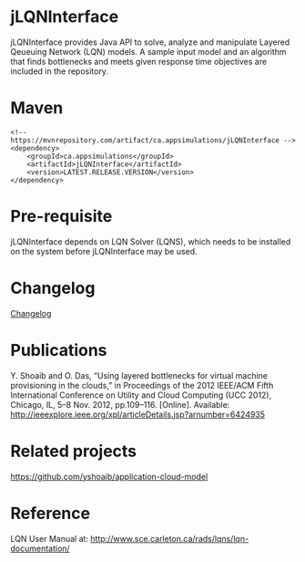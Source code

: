 jLQNInterface
=============
jLQNInterface provides Java API to solve, analyze and manipulate Layered Qeueuing Network (LQN) models. A sample input model and an algorithm that finds bottlenecks and meets given response time objectives are included in the repository. 

Maven
======
```
<!-- https://mvnrepository.com/artifact/ca.appsimulations/jLQNInterface -->
<dependency>
    <groupId>ca.appsimulations</groupId>
    <artifactId>jLQNInterface</artifactId>
    <version>LATEST.RELEASE.VERSION</version>
</dependency>
```

Pre-requisite
==============
jLQNInterface depends on LQN Solver (LQNS), which needs to be installed on the system before jLQNInterface may be used.

Changelog
==========
[Changelog](CHANGELOG.md)

Publications
=========
Y. Shoaib and O. Das, “Using layered bottlenecks for virtual machine provisioning in the clouds,” in Proceedings of the 2012 IEEE/ACM Fifth International Conference on Utility and Cloud Computing (UCC 2012), Chicago, IL, 5–8 Nov. 2012, pp.109–116. [Online]. Available: 
http://ieeexplore.ieee.org/xpl/articleDetails.jsp?arnumber=6424935

Related projects
===========
https://github.com/yshoaib/application-cloud-model

Reference
=========
LQN User Manual at: http://www.sce.carleton.ca/rads/lqns/lqn-documentation/


